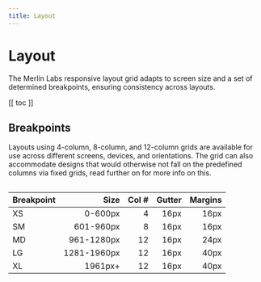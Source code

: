 ```yaml
---
title: Layout
---
```

<style>

/* HELPERS */

.h-center {
display: flex;
flex:1;
justify-content:center;
}

</style>

# Layout

The Merlin Labs responsive layout grid adapts to screen size and a set of determined breakpoints, ensuring consistency across layouts.

[[ toc ]]

## Breakpoints

Layouts using 4-column, 8-column, and 12-column grids are available for use across different screens, devices, and orientations. The grid can also accommodate designs that would otherwise not fall on the predefined columns via fixed grids, read further on for more info on this.

<div class='h-center'>

| Breakpoint |        Size | Col # | Gutter | Margins | 
|------------|------------:|------:|-------:|--------:|
| XS         |     0-600px |     4 |   16px |    16px |
| SM         |   601-960px |     8 |   16px |    16px |
| MD         |  961-1280px |    12 |   16px |    24px |
| LG         | 1281-1960px |    12 |   16px |    40px |
| XL         |     1961px+ |    12 |   16px |    40px |

<div>

---

